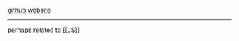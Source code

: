 
[github](https://github.com/quilljs/quill/)
[website](https://quilljs.com/)

---

perhaps related to [[JS]]
